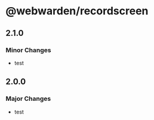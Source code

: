 # @webwarden/recordscreen

## 2.1.0

### Minor Changes

- test

## 2.0.0

### Major Changes

- test

